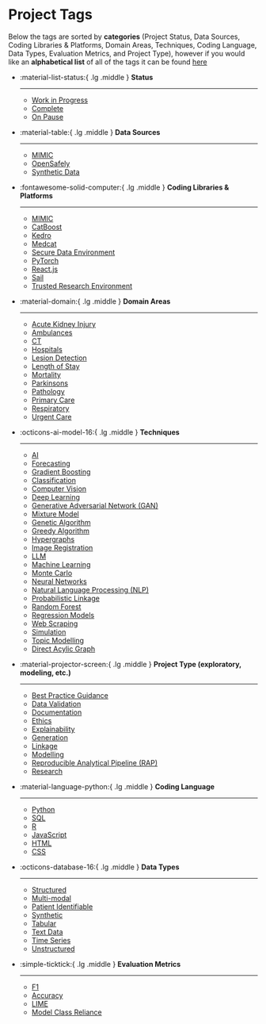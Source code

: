 # Project Tags

Below the tags are sorted by **categories** (Project Status, Data Sources, Coding Libraries & Platforms, Domain Areas, Techniques, Coding Language, Data Types, Evaluation Metrics, and Project Type), however if you would like an **alphabetical list** of all of the tags it can be found [here](#ai)

<div class="grid cards" markdown>

-   :material-list-status:{ .lg .middle } __Status__

    ---

    * [Work in Progress](#WIP)
    * [Complete](#complete)
    * [On Pause](#paused)

-   :material-table:{ .lg .middle } __Data Sources__

    ---
    
    * [MIMIC](#mimic)
    * [OpenSafely](#opensafely)
    * [Synthetic Data](#synthetic-data)

-   :fontawesome-solid-computer:{ .lg .middle } __Coding Libraries & Platforms__

    ---

    * [MIMIC](#mimic)
    * [CatBoost](#catboosrt)
    * [Kedro](#kedro)
    * [Medcat](#medcat)
    * [Secure Data Environment](#SDE)
    * [PyTorch](#pytorch)
    * [React.js](#react)
    * [Sail](#sail)
    * [Trusted Research Environment](#TRE)

-   :material-domain:{ .lg .middle } __Domain Areas__

    ---

    * [Acute Kidney Injury](#aki)
    * [Ambulances](#ambulance)
    * [CT](#CT)
    * [Hospitals](#hospital)
    * [Lesion Detection](#lesion-detection)
    * [Length of Stay](#los)
    * [Mortality](#mortality)
    * [Parkinsons](#parkinsons)
    * [Pathology](#pathology)
    * [Primary Care](#primary-care)
    * [Respiratory](#respiratory)
    * [Urgent Care](#urgent-care)
    
-   :octicons-ai-model-16:{ .lg .middle } __Techniques__

    ---

    * [AI](#AI)
    * [Forecasting](#forecasting)
    * [Gradient Boosting](#gradient-boosting)
    * [Classification](#classification)
    * [Computer Vision](#computer-vision)
    * [Deep Learning](#deep-learning)
    * [Generative Adversarial Network (GAN)](#gan)
    * [Mixture Model](#mixture-model)
    * [Genetic Algorithm](#genetic-algorithm)
    * [Greedy Algorithm](#greedy-algorithm)
    * [Hypergraphs](#hypergraphs)
    * [Image Registration](#image-registration)
    * [LLM](#LLM)
    * [Machine Learning](#machine-learning)
    * [Monte Carlo](#monte-carlo)
    * [Neural Networks](#neural-networks)
    * [Natural Language Processing (NLP)](#NLP)
    * [Probabilistic Linkage](#probabilistic-linkage)
    * [Random Forest](#random-forest)
    * [Regression Models](#regression)
    * [Web Scraping](#scraping)
    * [Simulation](#simulation)
    * [Topic Modelling](#topic-modelling)
    * [Direct Acylic Graph](#DAG)
   
-   :material-projector-screen:{ .lg .middle } __Project Type (exploratory, modeling, etc.)__

    ---

    * [Best Practice Guidance](#best-practice)
    * [Data Validation](#data-validation)
    * [Documentation](#documentation)
    * [Ethics](#ethics)
    * [Explainability](#explainability)
    * [Generation](#generation)
    * [Linkage](#linkage)
    * [Modelling](#modelling)
    * [Reproducible Analytical Pipeline (RAP)](#RAP)
    * [Research](#research)
    
-   :material-language-python:{ .lg .middle } __Coding Language__

    ---
    * [Python](#python)
    * [SQL](#sql)
    * [R](#R)
    * [JavaScript](#javascript)
    * [HTML](#HTML)
    * [CSS](#CSS)

-   :octicons-database-16:{ .lg .middle } __Data Types__

    ---

    * [Structured](#structured-data)
    * [Multi-modal](#multi-modal)
    * [Patient Identifiable](#pii)
    * [Synthetic](#synthetic-data)
    * [Tabular](#tabular-data)
    * [Text Data](#text-data)
    * [Time Series](#time-series)
    * [Unstructured](#unstructured-data)

-   :simple-ticktick:{ .lg .middle } __Evaluation Metrics__

    ---

    * [F1](#f1)
    * [Accuracy](#accuracy)
    * [LIME](#LIME)
    * [Model Class Reliance](#mcr)

</div>